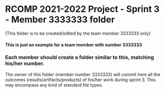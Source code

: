 RCOMP 2021-2022 Project - Sprint 3 - Member 3333333 folder
===========================================
(This folder is to be created/edited by the team member 3333333 only)

#### This is just an example for a team member with number 3333333 ####
### Each member should create a folder similar to this, matching his/her number. ###
The owner of this folder (member number 3333333) will commit here all the outcomes (results/artifacts/products)		       of his/her work during sprint 3. This may encompass any kind of standard file types.
